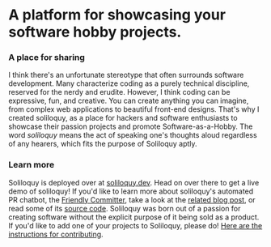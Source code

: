 # A platform for showcasing your software hobby projects.

### A place for sharing
I think there's an unfortunate stereotype that often surrounds software development. Many characterize coding as a purely technical discipline, reserved for the nerdy and erudite. However, I think coding can be expressive, fun, and creative. You can create anything you can imagine, from complex web applications to beautiful front-end designs.
That's why I created soliloquy, as a place for hackers and software enthusiasts to showcase their passion projects and promote Software-as-a-Hobby. The word _soliloquy_ means the act of speaking one's thoughts aloud regardless of any hearers, which fits the purpose of Soliloquy aptly.

### Learn more
Soliloquy is deployed over at [soliloquy.dev](https://www.soliloquy.dev). Head on over there to get a live demo of soliloquy!
If you'd like to learn more about soliloquy's automated PR chatbot, the [Friendly Committer](https://github.com/friendly-committer), take a look at the [related blog post]({{src:blog/building-chatbots-for-github.html}}), or read some of its [source code](https://github.com/wcarhart/Soliloquy/blob/master/scripts/validate_content.py).
Soliloquy was born out of a passion for creating software without the explicit purpose of it being sold as a product. If you'd like to add one of your projects to Soliloquy, please do! [Here are the instructions for contributing](https://github.com/wcarhart/Soliloquy#instructions-for-contributing).